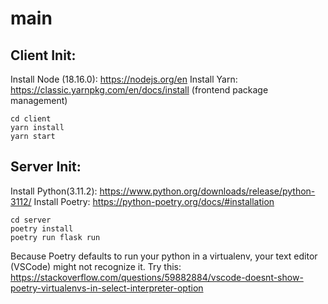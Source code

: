 # main


## Client Init:
Install Node (18.16.0): https://nodejs.org/en
Install Yarn: https://classic.yarnpkg.com/en/docs/install (frontend package management)
```
cd client
yarn install
yarn start
```

## Server Init:
Install Python(3.11.2): https://www.python.org/downloads/release/python-3112/
Install Poetry: https://python-poetry.org/docs/#installation
```
cd server
poetry install
poetry run flask run
```

Because Poetry defaults to run your python in a virtualenv, your text editor (VSCode) might not recognize it. Try this: https://stackoverflow.com/questions/59882884/vscode-doesnt-show-poetry-virtualenvs-in-select-interpreter-option
